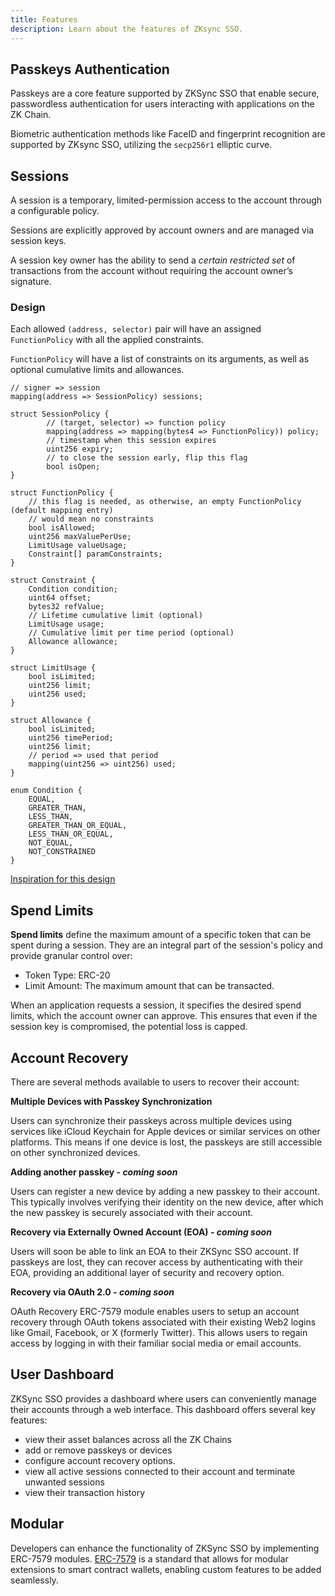 ```yaml
---
title: Features
description: Learn about the features of ZKsync SSO.
---
```


## Passkeys Authentication

Passkeys are a core feature supported by ZKSync SSO that enable secure, passwordless authentication for users interacting with applications on the ZK Chain.

Biometric authentication methods like FaceID and fingerprint recognition are supported by ZKsync SSO, utilizing the `secp256r1` elliptic curve.

## Sessions

A session is a temporary, limited-permission access to the account through a configurable policy.

Sessions are explicitly approved by account owners and are managed via session keys.

A session key owner has the ability to send a *certain restricted set* of transactions from the account without requiring the account owner’s signature.

### Design

Each allowed `(address, selector)` pair will have an assigned `FunctionPolicy` with all the applied constraints.

`FunctionPolicy` will have a list of constraints on its arguments, as well as optional cumulative limits and allowances.

```solidity
// signer => session
mapping(address => SessionPolicy) sessions;

struct SessionPolicy {
		// (target, selector) => function policy
		mapping(address => mapping(bytes4 => FunctionPolicy)) policy;
		// timestamp when this session expires
		uint256 expiry;
		// to close the session early, flip this flag
		bool isOpen;
}

struct FunctionPolicy {
    // this flag is needed, as otherwise, an empty FunctionPolicy (default mapping entry)
    // would mean no constraints
    bool isAllowed;
    uint256 maxValuePerUse;
    LimitUsage valueUsage;
    Constraint[] paramConstraints;
}

struct Constraint {
    Condition condition;
    uint64 offset;
    bytes32 refValue;
    // Lifetime cumulative limit (optional)
    LimitUsage usage;
    // Cumulative limit per time period (optional)
    Allowance allowance;
}

struct LimitUsage {
    bool isLimited;
    uint256 limit;
    uint256 used;
}

struct Allowance {
    bool isLimited;
    uint256 timePeriod;
    uint256 limit;
    // period => used that period
    mapping(uint256 => uint256) used;
}

enum Condition {
    EQUAL,
    GREATER_THAN,
    LESS_THAN,
    GREATER_THAN_OR_EQUAL,
    LESS_THAN_OR_EQUAL,
    NOT_EQUAL,
    NOT_CONSTRAINED
}
```
[Inspiration for this design](https://github.com/erc7579/smartsessions/blob/main/contracts/external/policies/UniActionPolicy.sol)

## Spend Limits

**Spend limits** define the maximum amount of a specific token that can be spent during a session. They are an integral part of the session's policy and provide granular control over:

- Token Type: ERC-20
- Limit Amount: The maximum amount that can be transacted.

When an application requests a session, it specifies the desired spend limits, which the account owner can approve. This ensures that even if the session key is compromised, the potential loss is capped.

## Account Recovery

There are several methods available to users to recover their account:

**Multiple Devices with Passkey Synchronization**

Users can synchronize their passkeys across multiple devices using services like iCloud Keychain for Apple devices or similar services on other platforms. This means if one device is lost, the passkeys are still accessible on other synchronized devices.

**Adding another passkey - *coming soon***

Users can register a new device by adding a new passkey to their account. This typically involves verifying their identity on the new device, after which the new passkey is securely associated with their account.

**Recovery via Externally Owned Account (EOA) - *coming soon***

Users will soon be able to link an EOA to their ZKSync SSO account. If passkeys are lost, they can recover access by authenticating with their EOA, providing an additional layer of security and recovery option.

**Recovery via OAuth 2.0 - *coming soon***

OAuth Recovery ERC-7579 module enables users to setup an account recovery through OAuth tokens associated with their existing Web2 logins like Gmail, Facebook, or X (formerly Twitter). This allows users to regain access by logging in with their familiar social media or email accounts.

## User Dashboard

ZKSync SSO provides a dashboard where users can conveniently manage their accounts through a web interface. This dashboard offers several key features:

- view their asset balances across all the ZK Chains
- add or remove passkeys or devices
- configure account recovery options.
- view all active sessions connected to their account and terminate unwanted sessions
- view their transaction history

## Modular
Developers can enhance the functionality of ZKSync SSO by implementing ERC-7579 modules. [ERC-7579](https://eips.ethereum.org/EIPS/eip-7579) is a standard that allows for modular extensions to smart contract wallets, enabling custom features to be added seamlessly.

